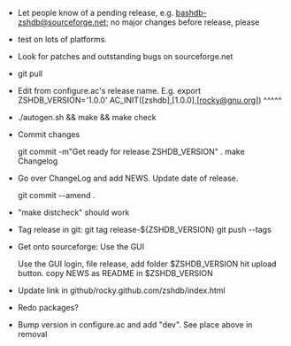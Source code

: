 - Let people know of a pending release, e.g. bashdb-zshdb@sourceforge.net;
  no major changes before release, please

- test on lots of platforms.

- Look for patches and outstanding bugs on sourceforge.net

- git pull

- Edit from configure.ac's release name. E.g.
   export ZSHDB_VERSION='1.0.0'
    AC_INIT([zshdb],[1.0.0],[rocky@gnu.org])
                     ^^^^^

- ./autogen.sh && make && make check

- Commit changes

  git commit -m"Get ready for release ZSHDB_VERSION" .
  make Changelog

- Go over ChangeLog and add NEWS. Update date of release.

  git commit --amend .

- "make distcheck" should work

- Tag release in git:
   git tag release-${ZSHDB_VERSION}
   git push --tags

- Get onto sourceforge:
  Use the GUI

  Use the GUI
   login, file release, add folder $ZSHDB_VERSION
   hit upload button.
   copy NEWS as README in $ZSHDB_VERSION

- Update link in github/rocky.github.com/zshdb/index.html

- Redo packages?

- Bump version in configure.ac and add "dev". See place above in
  removal
